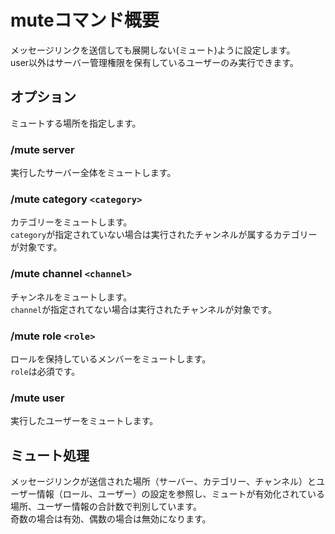 # muteコマンド概要
メッセージリンクを送信しても展開しない(ミュート)ように設定します。  
user以外はサーバー管理権限を保有しているユーザーのみ実行できます。
## オプション
ミュートする場所を指定します。
### /mute server
実行したサーバー全体をミュートします。
### /mute category `<category>`
カテゴリーをミュートします。  
`category`が指定されていない場合は実行されたチャンネルが属するカテゴリーが対象です。
### /mute channel `<channel>`
チャンネルをミュートします。  
`channel`が指定されてない場合は実行されたチャンネルが対象です。
### /mute role `<role>`
ロールを保持しているメンバーをミュートします。  
`role`は必須です。
### /mute user
実行したユーザーをミュートします。

## ミュート処理
メッセージリンクが送信された場所（サーバー、カテゴリー、チャンネル）とユーザー情報（ロール、ユーザー）の設定を参照し、ミュートが有効化されている場所、ユーザー情報の合計数で判別しています。  
奇数の場合は有効、偶数の場合は無効になります。